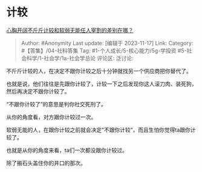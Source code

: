 # 计较
[心胸开阔不斤斤计较和软弱无能任人宰割的差别在哪？](https://www.zhihu.com/question/280487688/answer/2676947453)

> Author: #Anonymity
> Last update: [编辑于 2023-11-17]
> Link:
> Category: #【答集】/04-社科答集
> Tag:  #1-个人成长/5-核心能力/5g-学投资 #5-社会科学/1-社会学/1a-社会学总论 
> 评论区:
> 泛讨论:

不斤斤计较的人，在决定不跟你计较之后十分钟就找另一个供应商把你替代了。

也就是说，他们往往是先跟你计较了，计较一下之后发现你这人滚刀肉、装死狗，然后再决定不跟你计较了。

“不跟你计较了”的意思是判你社交死刑了。

从你的角度看，对方跟你计较过一次。

软弱无能的人，在跟你计较之前就会决定“不跟你计较”，而且生怕你觉得ta跟你计较了。

也就是从你的角度来看，ta们一次都没跟你计较过。

除了搬石头盖住你的井口的那次。
